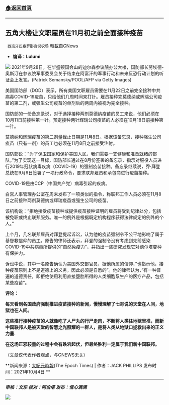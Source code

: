 ###  [:house:返回首頁](https://github.com/ourhimalayas/txt)
---


## 五角大楼让文职雇员在11月初之前全面接种疫苗
` 西班牙巴塞罗那喜悦农场` [轉載自GNews](https://gnews.org/zh-hans/1575563/)

- **编译：Lulumi**


![](https://assets.gnews.org/wp-content/uploads/2021/10/tempsnip251.png)
2021年9月28日，在华盛顿国会山的迪尔森参议院办公大楼，国防部长劳埃德-奥斯汀在参议院军事委员会关于结束在阿富汗的军事行动和未来反恐行动计划的听证会上发言。(Patrick Semansky/POOL/AFP via Getty Images)


美国国防部（DOD）表示，所有美国文职雇员需要在11月22日之前完全接种中共病毒COVID-19疫苗，只给他们几周时间来打针。雇员接种完莫德纳或辉瑞公司疫苗的第二剂，或强生公司疫苗的单剂后的两周内被视为完全接种。

国防部的一份备忘录说，对于选择接种两剂莫德纳疫苗的员工来说，他们必须在10月11日前接种第一针。预定接种两针辉瑞公司疫苗的人必须在10月18日前接种第一针。

莫德纳和辉瑞疫苗的第二剂量截止日期是11月8日。根据该备忘录，接种强生公司疫苗（只有一剂）的员工也必须在11月8日之前接受注射。

国防部说：”为了保卫国家和保护美国人民，我们需要一支健康和准备就绪的部队。”为了实现这一目标，国防部长通过在8月份签署的备忘录，指示对服役人员进行2019年冠状病毒疾病（COVID-19）的强制疫苗接种。备忘录继续说，乔·拜登总统在9月9日签署了一项行政命令，要求联邦雇员和承包商进行疫苗接种。

COVID-19是由CCP（中国共产党）病毒引起的疾病。

白宫人事管理办公室在周末发布了一项类似的指令，称联邦工作人员必须在11月8日之前接种两剂莫德纳或辉瑞疫苗或强生公司的疫苗。

该机构说：”拒绝接受疫苗接种或提供疫苗接种证明的雇员将受到纪律处分，包括被免职或终止联邦服务。唯一的例外是根据既定机构程序获得法律规定的例外的个人。”

上个月，几名联邦雇员对拜登提起诉讼，认为他的疫苗强制令不公平地影响了属于基督教信仰的员工。原告的律师还表示，拜登的强制令没有考虑到先前感染COVID-19中共病毒所提供的”自然免疫力”，并指出一些研究发现它对德尔塔变种有保护力。

诉讼中说，其中一名原告确认为美国外交部官员，据他所属的信仰，”也指示他，接种疫苗原则上不是道德上的义务，因此必须是自愿的”。他的律师认为，”有一种普遍的道德责任，即拒绝使用利用直接堕胎所得的人类细胞系生产的医疗产品，包括某些疫苗”。

**评论：**

**每天看到各国政府强制推进疫苗接种的新闻，慢慢理解了七哥说的天堂在人间，地狱也在人间。**

**这些推行接种疫苗的人就像吃了人尸丸的行尸走肉，不断将人类往地狱里推，而新中国联邦人是被天堂的智慧之光照耀的一群人，是将人类从地狱口拯救出来的正义力量.**

**在这场正邪较量的过程中会有跌宕起伏，但最终胜利一定属于我们新中国联邦。**

（文章仅代表作者观点，与GNEWS无关）

**新闻来源：[大紀元時報](https://www.theepochtimes.com/mkt_morningbrief/pentagon-gives-civilian-employees-until-early-november-to-get-fully-vaccinated_4031431.html?utm_source=morningbriefnoe&amp;utm_medium=email&amp;utm_campaign=mb-2021-10-05&amp;mktids=6b5f60ed4f77f63f07bf743a69dcd1f0&amp;est=sKOkM9jc2UCy7%2FI0UTmUXtaGHuYLrLT0Cd3iSP85OVrXCpYEcTpDT5XG4SfF7mPRFpLFQch9oQ%3D%3D)(The Epoch Times) | 作者：JACK PHILLIPS 发布时间：2021年10月4日 **

* * *

***审核：文乐
校对：阿伯塔
发布：信心满满***

![](https://assets.gnews.org/wp-content/uploads/2021/10/tempsnip190.png)
